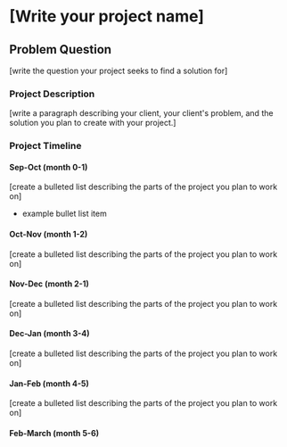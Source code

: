 # [Write your project name]

## Problem Question
[write the question your project seeks to find a solution for]

### Project Description
[write a paragraph describing your client, your client's problem, and the solution you plan to create with your project.]

### Project Timeline

#### Sep-Oct    (month 0-1)
[create a bulleted list describing the parts of the project you plan to work on]
* example bullet list item

#### Oct-Nov    (month 1-2)
[create a bulleted list describing the parts of the project you plan to work on]

#### Nov-Dec    (month 2-1)
[create a bulleted list describing the parts of the project you plan to work on]

#### Dec-Jan    (month 3-4)
[create a bulleted list describing the parts of the project you plan to work on]

#### Jan-Feb    (month 4-5)
[create a bulleted list describing the parts of the project you plan to work on]

#### Feb-March  (month 5-6)



